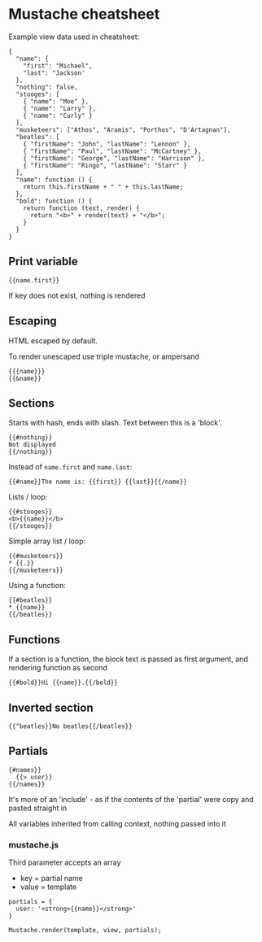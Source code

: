 Mustache cheatsheet
===================

Example view data used in cheatsheet:

```
{
  "name": {
    "first": "Michael",
    "last": "Jackson'
  },
  "nothing": false,
  "stooges": [
    { "name": "Moe" },
    { "name": "Larry" },
    { "name": "Curly" }
  ],
  "musketeers": ["Athos", "Aramis", "Porthos", "D'Artagnan"],
  "beatles": [
    { "firstName": "John", "lastName": "Lennon" },
    { "firstName": "Paul", "lastName": "McCartney" },
    { "firstName": "George", "lastName": "Harrison" },
    { "firstName": "Ringo", "lastName": "Starr" }
  ],
  "name": function () {
    return this.firstName + " " + this.lastName;
  },
  "bold": function () {
    return function (text, render) {
      return "<b>" + render(text) + "</b>";
    }
  }
}
```

Print variable
--------------
```
{{name.first}}
```

If key does not exist, nothing is rendered

Escaping
--------

HTML escaped by default.

To render unescaped use triple mustache, or ampersand

```
{{{name}}}
{{&name}}
```

Sections
--------

Starts with hash, ends with slash. Text between this is a 'block'.

```
{{#nothing}}
Not displayed
{{/nothing}}
```

Instead of `name.first` and `name.last`:

```
{{#name}}The name is: {{first}} {{last}}{{/name}}
```

Lists / loop:

```
{{#stooges}}
<b>{{name}}</b>
{{/stooges}}
```

Simple array list / loop:

```
{{#musketeers}}
* {{.}}
{{/musketeers}}
```

Using a function:

```
{{#beatles}}
* {{name}}
{{/beatles}}
```

Functions
---------

If a section is a function, the block text is passed as first argument, and rendering function as second

```
{{#bold}}Hi {{name}}.{{/bold}}
```

Inverted section
----------------

```
{{^beatles}}No beatles{{/beatles}}
```

Partials
--------

```
{#names}}
  {{> user}}
{{/names}}
```

It's more of an 'include' - as if the contents of the 'partial' were copy and pasted straight in

All variables inherited from calling context, nothing passed into it

### mustache.js

Third parameter accepts an array

- key = partial name
- value = template

```
partials = {
  user: '<strong>{{name}}</strong>'
}

Mustache.render(template, view, partials);
```


